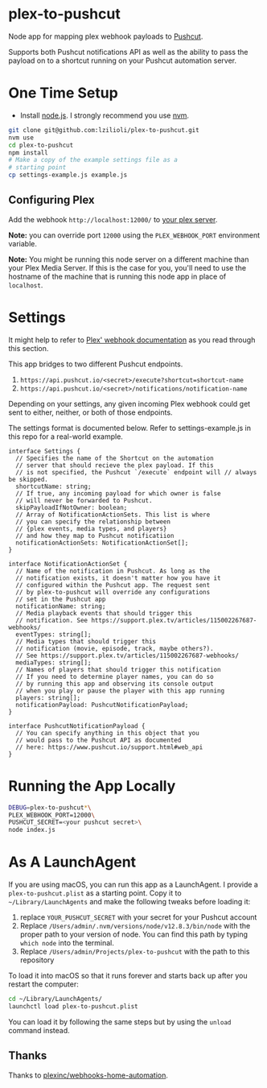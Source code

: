 # plex-to-pushcut

Node app for mapping plex webhook payloads to [Pushcut](https://www.pushcut.io/index.html).

Supports both Pushcut notifications API as well as the ability to pass the payload on to a shortcut running on your Pushcut automation server.

# One Time Setup

- Install [node.js](https://nodejs.org/en/). I strongly recommend you use [nvm](https://github.com/nvm-sh/nvm).

```bash
git clone git@github.com:lzilioli/plex-to-pushcut.git
nvm use
cd plex-to-pushcut
npm install
# Make a copy of the example settings file as a
# starting point
cp settings-example.js example.js
```

## Configuring Plex

Add the webhook `http://localhost:12000/` to [your plex server](https://app.plex.tv/desktop#!/settings/webhooks).

**Note:** you can override port `12000` using the `PLEX_WEBHOOK_PORT` environment variable.

**Note:** You might be running this node server on a different machine than your Plex Media Server. If this is the case for you, you'll need to use the hostname of the machine that is running this node app in place of `localhost`.

# Settings

It might help to refer to [Plex' webhook documentation](https://support.plex.tv/articles/115002267687-webhooks/) as you read through this section.

This app bridges to two different Pushcut endpoints.

1. `https://api.pushcut.io/<secret>/execute?shortcut=shortcut-name`
2. `https://api.pushcut.io/<secret>/notifications/notification-name`

Depending on your settings, any given incoming Plex webhook could get sent to either, neither, or both of those endpoints.

The settings format is documented below. Refer to settings-example.js in this repo for a real-world example.

```
interface Settings {
  // Specifies the name of the Shortcut on the automation
  // server that should recieve the plex payload. If this
  // is not specified, the Pushcut `/execute` endpoint will // always be skipped.
  shortcutName: string;
  // If true, any incoming payload for which owner is false
  // will never be forwarded to Pushcut.
  skipPayloadIfNotOwner: boolean;
  // Array of NotificationActionSets. This list is where
  // you can specify the relationship between
  // {plex events, media types, and players}
  // and how they map to Pushcut notificatiion
  notificationActionSets: NotificationActionSet[];
}

interface NotificationActionSet {
  // Name of the notification in Pushcut. As long as the
  // notification exists, it doesn't matter how you have it
  // configured within the Pushcut app. The request sent
  // by plex-to-pushcut will override any configurations
  // set in the Pushcut app
  notificationName: string;
  // Media playback events that should trigger this
  // notification. See https://support.plex.tv/articles/115002267687-webhooks/
  eventTypes: string[];
  // Media types that should trigger this
  // notification (movie, episode, track, maybe others?).
  // See https://support.plex.tv/articles/115002267687-webhooks/
  mediaTypes: string[];
  // Names of players that should trigger this notification
  // If you need to determine player names, you can do so
  // by running this app and observing its console output
  // when you play or pause the player with this app running
  players: string[];
  notificationPayload: PushcutNotificationPayload;
}

interface PushcutNotificationPayload {
  // You can specify anything in this object that you
  // would pass to the Pushcut API as documented
  // here: https://www.pushcut.io/support.html#web_api
}
```


# Running the App Locally

```bash
DEBUG=plex-to-pushcut*\
PLEX_WEBHOOK_PORT=12000\
PUSHCUT_SECRET=<your pushcut secret>\
node index.js
```

# As A LaunchAgent

If you are using macOS, you can run this app as a LaunchAgent. I provide a `plex-to-pushcut.plist` as
a starting point. Copy it to `~/Library/LaunchAgents`
and make the following tweaks before loading it:

1. replace `YOUR_PUSHCUT_SECRET` with your secret for your Pushcut account
2. Replace `/Users/admin/.nvm/versions/node/v12.8.3/bin/node` with the proper path to your version of node. You can find this path by typing `which node` into the terminal.
3. Replace `/Users/admin/Projects/plex-to-pushcut` with the path to this repository

To load it into macOS so that it runs forever and starts
back up after you restart the computer:

```bash
cd ~/Library/LaunchAgents/
launchctl load plex-to-pushcut.plist
```

You can load it by following the same steps but by using the `unload` command instead.

## Thanks

Thanks to [plexinc/webhooks-home-automation](https://github.com/plexinc/webhooks-home-automation).
